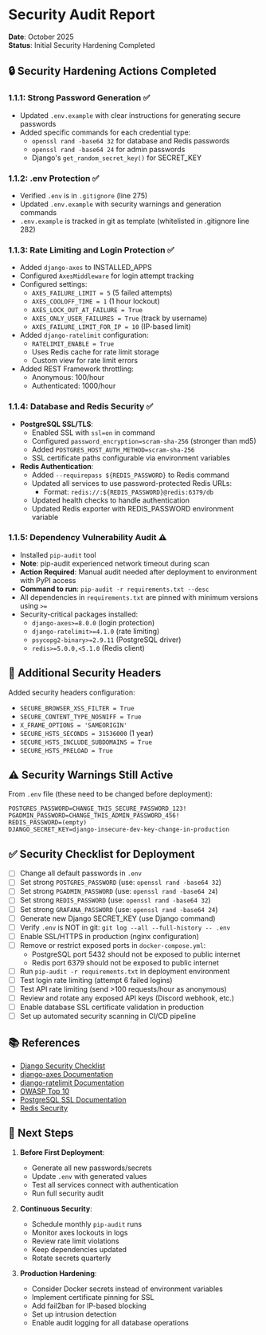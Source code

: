 # Security Audit Report

**Date**: October 2025  
**Status**: Initial Security Hardening Completed

## 🔒 Security Hardening Actions Completed

### 1.1.1: Strong Password Generation ✅
- Updated `.env.example` with clear instructions for generating secure passwords
- Added specific commands for each credential type:
  - `openssl rand -base64 32` for database and Redis passwords
  - `openssl rand -base64 24` for admin passwords
  - Django's `get_random_secret_key()` for SECRET_KEY

### 1.1.2: .env Protection ✅
- Verified `.env` is in `.gitignore` (line 275)
- Updated `.env.example` with security warnings and generation commands
- `.env.example` is tracked in git as template (whitelisted in .gitignore line 282)

### 1.1.3: Rate Limiting and Login Protection ✅
- Added `django-axes` to INSTALLED_APPS
- Configured `AxesMiddleware` for login attempt tracking
- Configured settings:
  - `AXES_FAILURE_LIMIT = 5` (5 failed attempts)
  - `AXES_COOLOFF_TIME = 1` (1 hour lockout)
  - `AXES_LOCK_OUT_AT_FAILURE = True`
  - `AXES_ONLY_USER_FAILURES = True` (track by username)
  - `AXES_FAILURE_LIMIT_FOR_IP = 10` (IP-based limit)
- Added `django-ratelimit` configuration:
  - `RATELIMIT_ENABLE = True`
  - Uses Redis cache for rate limit storage
  - Custom view for rate limit errors
- Added REST Framework throttling:
  - Anonymous: 100/hour
  - Authenticated: 1000/hour

### 1.1.4: Database and Redis Security ✅
- **PostgreSQL SSL/TLS**:
  - Enabled SSL with `ssl=on` in command
  - Configured `password_encryption=scram-sha-256` (stronger than md5)
  - Added `POSTGRES_HOST_AUTH_METHOD=scram-sha-256`
  - SSL certificate paths configurable via environment variables
- **Redis Authentication**:
  - Added `--requirepass ${REDIS_PASSWORD}` to Redis command
  - Updated all services to use password-protected Redis URLs:
    - Format: `redis://:${REDIS_PASSWORD}@redis:6379/db`
  - Updated health checks to handle authentication
  - Updated Redis exporter with REDIS_PASSWORD environment variable

### 1.1.5: Dependency Vulnerability Audit ⚠️
- Installed `pip-audit` tool
- **Note**: pip-audit experienced network timeout during scan
- **Action Required**: Manual audit needed after deployment to environment with PyPI access
- **Command to run**: `pip-audit -r requirements.txt --desc`
- All dependencies in `requirements.txt` are pinned with minimum versions using `>=`
- Security-critical packages installed:
  - `django-axes>=8.0.0` (login protection)
  - `django-ratelimit>=4.1.0` (rate limiting)
  - `psycopg2-binary>=2.9.11` (PostgreSQL driver)
  - `redis>=5.0.0,<5.1.0` (Redis client)

## 🔐 Additional Security Headers

Added security headers configuration:
- `SECURE_BROWSER_XSS_FILTER = True`
- `SECURE_CONTENT_TYPE_NOSNIFF = True`
- `X_FRAME_OPTIONS = 'SAMEORIGIN'`
- `SECURE_HSTS_SECONDS = 31536000` (1 year)
- `SECURE_HSTS_INCLUDE_SUBDOMAINS = True`
- `SECURE_HSTS_PRELOAD = True`

## ⚠️ Security Warnings Still Active

From `.env` file (these need to be changed before deployment):
```
POSTGRES_PASSWORD=CHANGE_THIS_SECURE_PASSWORD_123!
PGADMIN_PASSWORD=CHANGE_THIS_ADMIN_PASSWORD_456!
REDIS_PASSWORD=(empty)
DJANGO_SECRET_KEY=django-insecure-dev-key-change-in-production
```

## ✅ Security Checklist for Deployment

- [ ] Change all default passwords in `.env`
- [ ] Set strong `POSTGRES_PASSWORD` (use: `openssl rand -base64 32`)
- [ ] Set strong `PGADMIN_PASSWORD` (use: `openssl rand -base64 24`)
- [ ] Set strong `REDIS_PASSWORD` (use: `openssl rand -base64 32`)
- [ ] Set strong `GRAFANA_PASSWORD` (use: `openssl rand -base64 24`)
- [ ] Generate new Django SECRET_KEY (use Django command)
- [ ] Verify `.env` is NOT in git: `git log --all --full-history -- .env`
- [ ] Enable SSL/HTTPS in production (nginx configuration)
- [ ] Remove or restrict exposed ports in `docker-compose.yml`:
  - PostgreSQL port 5432 should not be exposed to public internet
  - Redis port 6379 should not be exposed to public internet
- [ ] Run `pip-audit -r requirements.txt` in deployment environment
- [ ] Test login rate limiting (attempt 6 failed logins)
- [ ] Test API rate limiting (send >100 requests/hour as anonymous)
- [ ] Review and rotate any exposed API keys (Discord webhook, etc.)
- [ ] Enable database SSL certificate validation in production
- [ ] Set up automated security scanning in CI/CD pipeline

## 📚 References

- [Django Security Checklist](https://docs.djangoproject.com/en/5.2/howto/deployment/checklist/)
- [django-axes Documentation](https://django-axes.readthedocs.io/)
- [django-ratelimit Documentation](https://django-ratelimit.readthedocs.io/)
- [OWASP Top 10](https://owasp.org/www-project-top-ten/)
- [PostgreSQL SSL Documentation](https://www.postgresql.org/docs/current/ssl-tcp.html)
- [Redis Security](https://redis.io/docs/management/security/)

## 🔄 Next Steps

1. **Before First Deployment**:
   - Generate all new passwords/secrets
   - Update `.env` with generated values
   - Test all services connect with authentication
   - Run full security audit

2. **Continuous Security**:
   - Schedule monthly `pip-audit` runs
   - Monitor axes lockouts in logs
   - Review rate limit violations
   - Keep dependencies updated
   - Rotate secrets quarterly

3. **Production Hardening**:
   - Consider Docker secrets instead of environment variables
   - Implement certificate pinning for SSL
   - Add fail2ban for IP-based blocking
   - Set up intrusion detection
   - Enable audit logging for all database operations
